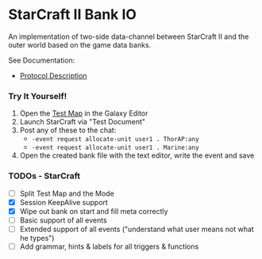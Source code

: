 # StarCraft II Bank IO
An implementation of two-side data-channel between StarCraft II and the outer world
based on the game data banks.

See Documentation:
 - [Protocol Description](docs/protocol.md)

### Try It Yourself!
1. Open the [Test Map](test-map/Bank%20IO%20Test%20Map.SC2Map) in the Galaxy Editor
2. Launch StarCraft via "Test Document"
3. Post any of these to the chat:
   * `-event request allocate-unit user1 . ThorAP:any`
   * `-event request allocate-unit user1 . Marine:any`
4. Open the created bank file with the text editor, write the event and save

### TODOs - StarCraft
 - [ ] Split Test Map and the Mode
 - [x] Session KeepAlive support
 - [x] Wipe out bank on start and fill meta correctly
 - [ ] Basic support of all events
 - [ ] Extended support of all events ("understand what user means not what he types")
 - [ ] Add grammar, hints & labels for all triggers & functions

